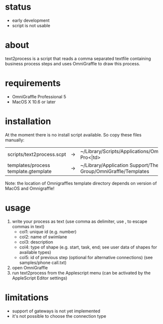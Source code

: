 # status
* early development
* script is not usable


# about

text2process is a script that reads a comma separated textfile containing 
business process steps and uses OmniGraffle to draw this process.


# requirements

* OmniGraffle Professional 5
* MacOS X 10.6 or later


# installation

At the moment there is no install script available. So copy these files manually:
<table>
<tr>
<td>scripts/text2process.scpt</td><td>-></td><td>~/Library/Scripts/Applications/OmniGraffle Pro<|td>
</tr>
<tr>
<td>templates/process template.gtemplate</td><td>-></td><td>~/Library/Application Support/The Omni Group/OmniGraffle/Templates</td>
</tr>
</table>

Note: the location of Omnigraffles template directory depends on version of MacOS and Omnigraffle!

# usage

1. write your process as text (use comma as delimiter, use \, to escape commas in text)
    * col1: unique id (e.g. number)
    * col2: name of swimlane
    * col3: description
    * col4: type of shape (e.g. start, task, end; see user data of shapes for available types)
    * col5: id of previous step (optional for alternative connections)
    (see samples/phone call.txt)
2. open OmniGraffle
3. run text2process from the Applescript menu
    (can be activated by the AppleScript Editor settings)


# limitations

* support of gateways is not yet implemented
* it's not possible to choose the connection type